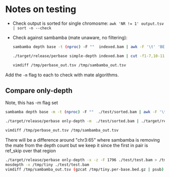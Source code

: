 # Notes on testing

* Check output is sorted for single chromosme: `awk 'NR != 1' output.tsv | sort -n --check`
* Check against sambamba (mate unaware, no filtering):

  ```bash
  sambamba depth base -t (nproc) -F ""  indexed.bam | awk -F '\t' 'BEGIN{OFS=FS} NR == 1 {print $0} NR != 1 {$2 += 1; $3 -= $9; print $0}' | cut -f1-9 > /tmp/sambamba_out.tsv

  ./target/release/perbase simple-depth indexed.bam | cut -f1-7,10-11 > /tmp/perbase_out.tsv

  vimdiff /tmp/perbase_out.tsv /tmp/sambamba_out.tsv
  ```

Add the `-m` flag to each to check with mate algorithms.

## Compare only-depth

Note, this has -m flag set

```bash
sambamba depth base -m -t (nproc) -F ""  ./test/sorted.bam | awk -F '\t' 'BEGIN{OFS=FS} NR == 1 {print $0} NR != 1 {$2 += 1; $3 -= $9; print $0}' | cut -f1-3 | ./target/release/perbase merge-adjacent > /tmp/sambamba_out.tsv

./target/release/perbase only-depth -m  ./test/sorted.bam | ./target/release/perbase merge-adjacent > /tmp/perbase_out.tsv

vimdiff /tmp/perbase_out.tsv /tmp/sambamba_out.tsv
```

There will be a difference around "chr3:65" where sambamba is removing the mate from the depth count but we keep it since the first in pair is ref_skip over that region

```bash
./target/release/perbase only-depth -x -z -F 1796 ./test/test.bam > /tmp/sambamba_out.tsv
mosdepth -x /tmp/tiny ./test/test.bam
vimdiff /tmp/sambamba_out.tsv (gzcat /tmp/tiny.per-base.bed.gz | psub)
```